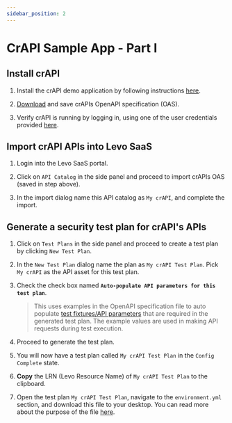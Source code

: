 ```yaml
---
sidebar_position: 2
---
```


# CrAPI Sample App - Part I

## Install crAPI
1. Install the crAPI demo application by following instructions [here][install-crapi].

2. [Download][crapi-openapi-spec] and save crAPIs OpenAPI specification (OAS).

3. Verify crAPI is running by logging in, using one of the user credentials provided [here][crapi-credentials].

## Import crAPI APIs into Levo SaaS
1. Login into the Levo SaaS portal.

2. Click on `API Catalog` in the side panel and proceed to import crAPIs OAS (saved in step above).

3. In the import dialog name this API catalog as `My crAPI`, and complete the import.

## Generate a security test plan for crAPI's APIs
1. Click on `Test Plans` in the side panel and proceed to create a test plan by clicking `New Test Plan`.

2. In the `New Test Plan` dialog name the plan as `My crAPI Test Plan`. Pick `My crAPI` as the API asset for this test plan.

3. Check the check box named **`Auto-populate API parameters for this test plan`**.

    > This uses examples in the OpenAPI specification file to auto populate [test fixtures/API parameters][fixtures] that are required in the generated test plan.
    The example values are used in making API requests during test execution.

4. Proceed to generate the test plan.

5. You will now have a test plan called `My crAPI Test Plan` in the `Config Complete` state.

6. **Copy** the LRN (Levo Resource Name) of `My crAPI Test Plan` to the clipboard.

7. Open the test plan `My crAPI Test Plan`, navigate to the `environment.yml` section, 
and download this file to your desktop. You can read more about the purpose of the file [here][env-file].

[install-crapi]: https://github.com/levoai/demo-apps/blob/main/crAPI/docs/quick-start.md
[crapi-openapi-spec]: https://raw.githubusercontent.com/levoai/demo-apps/main/crAPI/api-specs/demo%20scenarios/onboarding-scenarios.json
[crapi-credentials]: https://github.com/levoai/demo-apps/blob/main/crAPI/docs/user-asset-info.md#user-info
[fixtures]: ../../concepts/test-fixtures.md
[env-file]: ../../levo-cli/levo-cli-environment-file.md
